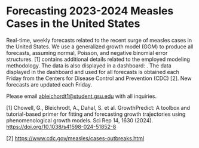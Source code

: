 # Forecasting 2023-2024 Measles Cases in the United States
 Real-time, weekly forecasts related to the recent surge of measles cases in the United States. We use a generalized growth model (GGM) to produce all forecasts, assuming normal, Poisson, and negative binomial error structures. [1] contains additional details related to the employed modeling methodology. The data is also displayed in a dashboard: . The data displayed in the dashboard and used for all forecasts is obtained each Friday from the Centers for Disease Control and Prevention (CDC) [2]. New forecasts are updated each Friday.

Please email ableichordt1@student.gsu.edu with all inquiries. 

[1] Chowell, G., Bleichrodt, A., Dahal, S. et al. GrowthPredict: A toolbox and tutorial-based primer for fitting and forecasting growth trajectories using phenomenological growth models. Sci Rep 14, 1630 (2024). https://doi.org/10.1038/s41598-024-51852-8

[2] https://www.cdc.gov/measles/cases-outbreaks.html
